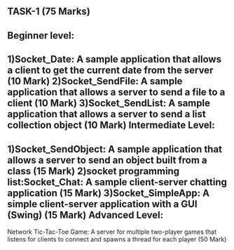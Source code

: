TASK-1 (75 Marks)
-------------------------
Beginner level:
--------------------
1)Socket_Date: A sample application that allows a client to get the current date
from the server (10 Mark)
2)Socket_SendFile: A sample application that allows a server to send a file to a
client (10 Mark)
3)Socket_SendList: A sample application that allows a server to send a list
collection object (10 Mark)
Intermediate Level:
---------------------
1)Socket_SendObject: A sample application that allows a server to send an object
built from a class (15 Mark)
2)socket programming list:Socket_Chat: A sample client-server chatting application
(15 Mark)
3)Socket_SimpleApp: A simple client-server application with a GUI (Swing) (15 Mark)
Advanced Level:
----------------
Network Tic-Tac-Toe Game: A server for multiple two-player games that listens for
clients to connect and spawns a thread for each player (50 Mark)
